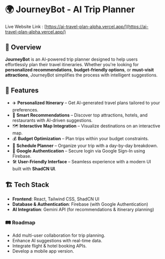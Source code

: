 # 🌍 JourneyBot - AI Trip Planner  

Live Website Link : [https://ai-travel-plan-alpha.vercel.app/](https://ai-travel-plan-alpha.vercel.app/)
## 🚀 Overview  
**JourneyBot** is an AI-powered trip planner designed to help users effortlessly plan their travel itineraries. Whether you're looking for **personalized recommendations**, **budget-friendly options**, or **must-visit attractions**, JourneyBot simplifies the process with intelligent suggestions.  

## 🌟 Features  
- ✈️ **Personalized Itinerary** – Get AI-generated travel plans tailored to your preferences.  
- 📍 **Smart Recommendations** – Discover top attractions, hotels, and restaurants with AI-driven suggestions.  
- 🗺 **Interactive Map Integration** – Visualize destinations on an interactive map.  
- 💰 **Budget Optimization** – Plan trips within your budget constraints.  
- 📅 **Schedule Planner** – Organize your trip with a day-by-day breakdown.  
- 🔐 **Google Authentication** – Secure login via Google Sign-In using Firebase.  
- 🛠 **User-Friendly Interface** – Seamless experience with a modern UI built with **ShadCN UI**.  

## 🏗 Tech Stack  
- **Frontend**: React, Tailwind CSS, ShadCN UI  
- **Database & Authentication**: Firebase (with Google Authentication)  
- **AI Integration**: Gemini API (for recommendations & itinerary planning)


### 🛤 Roadmap
 - Add multi-user collaboration for trip planning.
 - Enhance AI suggestions with real-time data.
 - Integrate flight & hotel booking APIs.
 - Develop a mobile app version.

